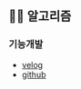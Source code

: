 ## 👩‍💻 알고리즘
### 기능개발
- [velog](https://velog.io/@fromzoo/Algorithm-%EA%B8%B0%EB%8A%A5%EA%B0%9C%EB%B0%9C)
- [github](https://github.com/leemyungju9347/Algorithm/blob/master/Level_02/05_%EA%B8%B0%EB%8A%A5%EA%B0%9C%EB%B0%9C.html)

